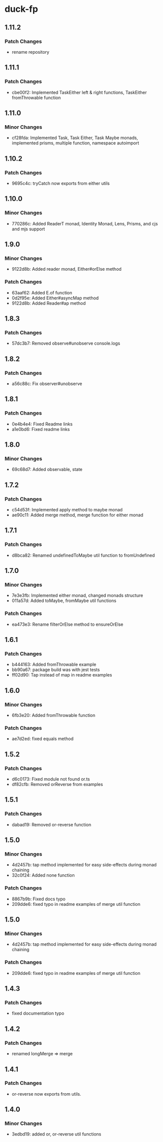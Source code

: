 # duck-fp

## 1.11.2

### Patch Changes

- rename repository

## 1.11.1

### Patch Changes

- cbe00f2: Implemented TaskEither left & right functions, TaskEither fromThrowable function

## 1.11.0

### Minor Changes

- cf28fda: Implemented Task, Task Either, Task Maybe monads, implemented prisms, multiple function, namespace autoimport

## 1.10.2

### Patch Changes

- 9695c4c: tryCatch now exports from either utils

## 1.10.0

### Minor Changes

- 770286c: Added ReaderT monad, Identity Monad, Lens, Prisms, and cjs and mjs support

## 1.9.0

### Minor Changes

- 9122d8b: Added reader monad, Either#orElse method

### Patch Changes

- 63aaf62: Added E.of function
- 0d2f95e: Added Either#asyncMap method
- 9122d8b: Added Reader#ap method

## 1.8.3

### Patch Changes

- 57dc3b7: Removed observe#unobserve console.logs

## 1.8.2

### Patch Changes

- a56c88c: Fix observer#unobserve

## 1.8.1

### Patch Changes

- 0e4b4e4: Fixed Readme links
- a1e0bd6: Fixed readme links

## 1.8.0

### Minor Changes

- 69c68d7: Added observable, state

## 1.7.2

### Patch Changes

- c54d53f: Implemented apply method to maybe monad
- ae90c11: Added merge method, merge function for either monad

## 1.7.1

### Patch Changes

- d8bca82: Renamed undefinedToMaybe util function to fromUndefined

## 1.7.0

### Minor Changes

- 7e3e3fb: Implemented either monad, changed monads structure
- 011a57d: Added toMaybe, fromMaybe util functions

### Patch Changes

- ea473e3: Rename filterOrElse method to ensureOrElse

## 1.6.1

### Patch Changes

- b444163: Added fromThrowable example
- bb90a67: package build was with jest tests
- ff02d90: Tap instead of map in readme examples

## 1.6.0

### Minor Changes

- 6fb3e20: Added fromThrowable function

### Patch Changes

- ae7d2ed: fixed equals method

## 1.5.2

### Patch Changes

- d6c0173: Fixed module not found or.ts
- df82cfb: Removed orReverse from examples

## 1.5.1

### Patch Changes

- dabad19: Removed or-reverse function

## 1.5.0

### Minor Changes

- 4d2457b: tap method implemented for easy side-effects during monad chaining
- 32c0f24: Added none function

### Patch Changes

- 8867b9b: Fixed docs typo
- 209dde6: fixed typo in readme examples of merge util function

## 1.5.0

### Minor Changes

- 4d2457b: tap method implemented for easy side-effects during monad chaining

### Patch Changes

- 209dde6: fixed typo in readme examples of merge util function

## 1.4.3

### Patch Changes

- fixed documentation typo

## 1.4.2

### Patch Changes

- renamed longMerge => merge

## 1.4.1

### Patch Changes

- or-reverse now exports from utils.

## 1.4.0

### Minor Changes

- 3edbd19: added or, or-reverse util functions
